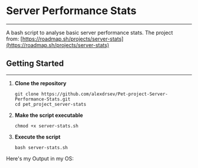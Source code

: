 # Server Performance Stats

___

A bash script to analyse basic server performance stats. The project from: [https://roadmap.sh/projects/server-stats](https://roadmap.sh/projects/server-stats)

## Getting Started

___

1. **Clone the repository**
    
    ```
    git clone https://github.com/alexdrsev/Pet-project-Server-Performance-Stats.git
    cd pet_project_server-stats
    ```
    
2. **Make the script executable**
    
    ```
    chmod +x server-stats.sh
    ```
    
3. **Execute the script**
    
    ```
    bash server-stats.sh
	```


Here's my Output in my OS:

